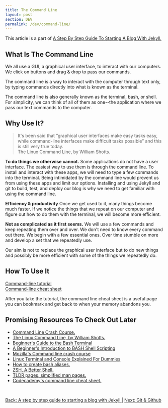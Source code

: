 ```yaml
---
title: The Command Line
layout: post
section: DEV
permalink: /dev/command-line/
---
```


This article is a part of [A Step By Step Guide To Starting A Blog With Jekyll.](/dev/step-by-step-guide-start-blog-with-jekyll/)

## **What Is The Command Line**

We all use a GUI, a graphical user interface, to interact with our computers. We click on buttons and drag & drop to pass our commands.

The command line is a way to interact with the computer through text only, by typing commands directly into what is known as the terminal.

The command line is also generally known as the terminal, bash, or shell. For simplicity, we can think of all of them as one--the application where we pass our text commands to the computer.



## **Why Use It?**

> It's been said that “graphical user interfaces make easy tasks easy, while command-line interfaces make difficult tasks possible” and this is still very true today.<br>
> The Linux Command Line, by William Shotts.

**To do things we otherwise cannot.**
Some applications do not have a user interface. The easiest way to use them is through the command line. To install and interact with these apps, we will need to type a few commands into the terminal. Being intimidated by the command line would prevent us from using these apps and limit our options. Installing and using Jekyll and git to build, test, and deploy our blog is why we need to get familiar with using the command line.

**Efficiency & productivity** Once we get used to it, many things become much faster. If we notice the things that we repeat on our computer and figure out how to do them with the terminal, we will become more efficient.

**Not as complicated as it first seems.** We will use a few commands and keep repeating them over and over. We don't need to know every command out there. We begin with a few essential ones. Over time stumble on more and develop a set that we repeatedly use.

Our aim is not to replace the graphical user interface but to do new things and possibly be more efficient with some of the things we repeatedly do.


## **How To Use It**

[Command-line tutorial](/post-coming-soon/)<br>
[Command-line cheat sheet](/post-coming-soon/)<br>

After you take the tutorial, the command line cheat sheet is a useful page you can bookmark and get back to when your memory abandons you.


## **Promising Resources To Check Out Later**

  - [Command Line Crash Course.](https://www.youtube.com/watch?v=yz7nYlnXLfE)
  - [The Linux Command Line, by William Shotts.](https://sourceforge.net/projects/linuxcommand/)
  - [Beginner's Guide to the Bash Terminal](https://www.youtube.com/watch?v=oxuRxtrO2Ag)
  - [A Beginner's Introduction to BASH Shell Scripting](https://www.youtube.com/watch?v=_n5ZegzieSQ)
  - [Mozilla's Command line crash course](https://developer.mozilla.org/en-US/docs/Learn/Tools_and_testing/Understanding_client-side_tools/Command_line)
  - [Linux Terminal and Console Explained For Dummies](https://www.linuxbabe.com/command-line/linux-terminal)
  - [How to create bash aliases.](https://linuxize.com/post/how-to-create-bash-aliases/)
  - [ZSH, A Better Shell.](https://www.youtube.com/watch?v=gGmBUfMaWMU)
  - [TLDR pages, simplified man pages.](https://tldr.sh/)
  - [Codecademy's command line cheat sheet.](https://www.codecademy.com/articles/command-line-commands)



<br>

[Back: A step by step guide to starting a blog with Jekyll ](/dev/step-by-step-guide-start-blog-with-jekyll/)| [Next: Git & Github](/post-coming-soon/)
